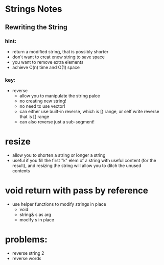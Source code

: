 # Strings Notes

## Rewriting the String 
### hint: 
* return a modified string, that is possibly shorter
* don't want to creat enew string to save space
* you want to remove extra elements
* achieve O(n) time and O(1) space
### key:
* reverse
  * allow you to manipulate the string palce
  * no creating new string!
  * no need to use vector<char>!
  * can either use built-in reverse, which is [) range, or self write reverse that is [] range
  * can also reverse just a sub-segment!
# resize
  * allow you to shorten a string or longer a string
  * useful if you fill the first "k" elem of a string with useful content (for the result), and resizing the string will allow you to ditch the unused contents
# void return with pass by reference
  * use helper functions to modify strings in place
    * void
    * string& s as arg
    * modify s in place
# problems:
  * reverse string 2
  * reverse words